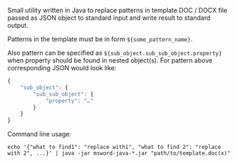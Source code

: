 Small utility written in Java to replace patterns in template DOC / DOCX file
passed as JSON object to standard input and write result to standard output.

Patterns in the template must be in form `${some_pattern_name}`.

Also pattern can be specified as `${sub_object.sub_sub_object.property}` when property should be found in nested object(s).
For pattern above corresponding JSON would look like:
```javascript
{
    "sub_object": {
        "sub_sub_object": {
            "property": "…"            
        }
    }
}
```


Command line usage:
```
echo '{"what to find1": "replace with1", "what to find 2": "replace with 2", ...}' | java -jar msword-java-*.jar "path/to/template.doc(x)"
```
